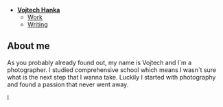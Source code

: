 - [**Vojtech Hanka**](./) <!-- Use `index.md` as well. `./` is a shortcut back to your home page `index.md` -->
    - [Work](work/index.md)
    - [Writing](writing/index.md)


## About me

As you probably already found out, my name is Vojtech and I´m a photographer.
I studied comprehensive school which means I wasn´t sure what is the next step that I wanna take. Luckily I started with photography and found a passion that never went away.

I 
